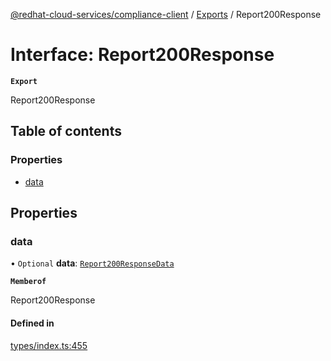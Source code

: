 [@redhat-cloud-services/compliance-client](../README.md) / [Exports](../modules.md) / Report200Response

# Interface: Report200Response

**`Export`**

Report200Response

## Table of contents

### Properties

- [data](Report200Response.md#data)

## Properties

### data

• `Optional` **data**: [`Report200ResponseData`](Report200ResponseData.md)

**`Memberof`**

Report200Response

#### Defined in

[types/index.ts:455](https://github.com/RedHatInsights/javascript-clients/blob/main/packages/compliance/types/index.ts#L455)
